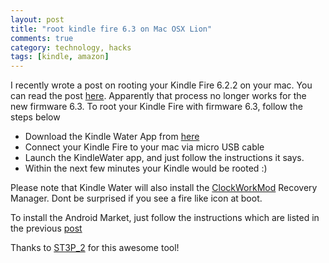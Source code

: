 ```yaml
---
layout: post
title: "root kindle fire 6.3 on Mac OSX Lion"
comments: true
category: technology, hacks 
tags: [kindle, amazon]
---
```


I recently wrote a post on rooting your Kindle Fire 6.2.2 on your mac. You can read the post [here](http://pradeepnayak.in/Hacks/2012/03/03/Root-Kindle-Fire-mac/). Apparently that process no longer works for the new firmware 6.3. To root your Kindle Fire with firmware 6.3, follow the steps below

* Download the Kindle Water App from [here](https://www.dropbox.com/sh/y6asvws010fzfx2/9zImeW64pm/KindleWater.app)
* Connect your Kindle Fire to your mac via micro USB cable
* Launch the KindleWater app, and just follow the instructions it says.
* Within the next few minutes your Kindle would be rooted :)

Please note that Kindle Water will also install the [ClockWorkMod](http://www.clockworkmod.com/) Recovery Manager. Dont be surprised if you see a fire like icon at boot.

To install the Android Market, just follow the instructions which are listed in the previous [post](http://pradeepnayak.in/Hacks/2012/03/03/Root-Kindle-Fire-mac/)

Thanks to [ST3P_2](http://forum.xda-developers.com/member.php?u=4461173) for this awesome tool!